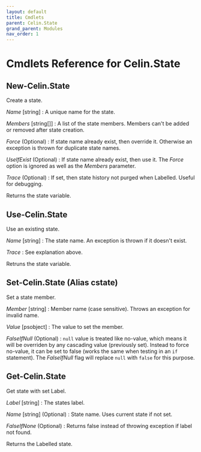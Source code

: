 ```yaml
---
layout: default
title: Cmdlets
parent: Celin.State
grand_parent: Modules
nav_order: 1
---
```


# Cmdlets Reference for Celin.State

## New-Celin.State

Create a state.

_Name_ [string]
: A unique name for the state.

_Members_ [string[]]
: A list of the state members.  Members can't be added or removed after state creation.

_Force_ (Optional)
: If state name already exist, then override it.  Otherwise an exception is thrown for duplicate state names.

_UseIfExist_ (Optional)
: If state name already exist, then use it.  The _Force_ option is ignored as well as the _Members_ parameter.

_Trace_ (Optional)
: If set, then state history not purged when Labelled.  Useful for debugging.

Returns the state variable.

## Use-Celin.State

Use an existing state.

_Name_ [string]
: The state name.  An exception is thrown if it doesn't exist.

_Trace_
: See explanation above.

Retruns the state variable.

## Set-Celin.State (Alias cstate)

Set a state member.

_Member_ [string]
: Member name (case sensitive).  Throws an exception for invalid name. 

_Value_ [psobject]
: The value to set the member.

_FalseIfNull_ (Optional)
: `null` value is treated like no-value, which means it will be overriden by any cascading value (previously set).  Instead to force no-value, it can be set to false (works the same when testing in an `if` statement).  The _FalseIfNull_ flag will replace `null` with `false` for this purpose.

## Get-Celin.State

Get state with set Label.

_Label_ [string]
: The states label.

_Name_ [string] (Optional)
: State name.  Uses current state if not set.

_FalseIfNone_ (Optional)
: Returns false instead of throwing exception if label not found.

Returns the Labelled state.
